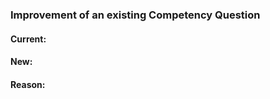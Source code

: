 ### Improvement of an existing Competency Question

#### Current:
<!--- Please, provide the current Competency Question. -->

#### New:
<!--- Please, provide the Competency Question you would like to improve. -->

#### Reason:
<!--- Please, provide the motivation for your proposal. -->
